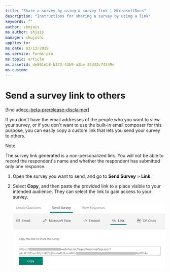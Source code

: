```yaml
---
title: "Share a survey by using a survey link | MicrosoftDocs"
description: "Instructions for sharing a survey by using a link"
keywords: ""
author: sbmjais
ms.author: shjais
manager: shujoshi
applies_to: 
ms.date: 03/13/2019
ms.service: forms-pro
ms.topic: article
ms.assetid: de861eb8-b373-43b9-a1be-34d43c74349e
ms.custom: 
---
```


# Send a survey link to others

[!include[cc-beta-prerelease-disclaimer](includes/cc-beta-prerelease-disclaimer.md)]

If you don't have the email addresses of the people who you want to view your survey, or if you don't want to use the built-in email composer for this purpose, you can easily copy a custom link that lets you send your survey to others.

> [!NOTE]
> The survey link generated is a non-personalized link. You will not be able to record the respondent's name and whether the respondent has submitted only one response.

1.  Open the survey you want to send, and go to **Send Survey** &gt; **Link**.

2.  Select **Copy**, and then paste the provided link to a place visible to your intended audience. They can select the link to gain access to your survey.

    ![get the survey link for sharing](media/survey-link.png "Get the survey link for sharing")  

